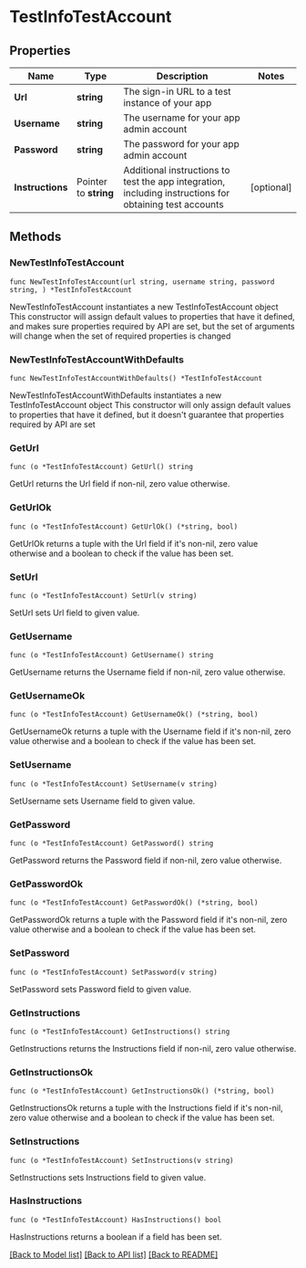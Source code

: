 # TestInfoTestAccount

## Properties

Name | Type | Description | Notes
------------ | ------------- | ------------- | -------------
**Url** | **string** | The sign-in URL to a test instance of your app | 
**Username** | **string** | The username for your app admin account | 
**Password** | **string** | The password for your app admin account | 
**Instructions** | Pointer to **string** | Additional instructions to test the app integration, including instructions for obtaining test accounts | [optional] 

## Methods

### NewTestInfoTestAccount

`func NewTestInfoTestAccount(url string, username string, password string, ) *TestInfoTestAccount`

NewTestInfoTestAccount instantiates a new TestInfoTestAccount object
This constructor will assign default values to properties that have it defined,
and makes sure properties required by API are set, but the set of arguments
will change when the set of required properties is changed

### NewTestInfoTestAccountWithDefaults

`func NewTestInfoTestAccountWithDefaults() *TestInfoTestAccount`

NewTestInfoTestAccountWithDefaults instantiates a new TestInfoTestAccount object
This constructor will only assign default values to properties that have it defined,
but it doesn't guarantee that properties required by API are set

### GetUrl

`func (o *TestInfoTestAccount) GetUrl() string`

GetUrl returns the Url field if non-nil, zero value otherwise.

### GetUrlOk

`func (o *TestInfoTestAccount) GetUrlOk() (*string, bool)`

GetUrlOk returns a tuple with the Url field if it's non-nil, zero value otherwise
and a boolean to check if the value has been set.

### SetUrl

`func (o *TestInfoTestAccount) SetUrl(v string)`

SetUrl sets Url field to given value.


### GetUsername

`func (o *TestInfoTestAccount) GetUsername() string`

GetUsername returns the Username field if non-nil, zero value otherwise.

### GetUsernameOk

`func (o *TestInfoTestAccount) GetUsernameOk() (*string, bool)`

GetUsernameOk returns a tuple with the Username field if it's non-nil, zero value otherwise
and a boolean to check if the value has been set.

### SetUsername

`func (o *TestInfoTestAccount) SetUsername(v string)`

SetUsername sets Username field to given value.


### GetPassword

`func (o *TestInfoTestAccount) GetPassword() string`

GetPassword returns the Password field if non-nil, zero value otherwise.

### GetPasswordOk

`func (o *TestInfoTestAccount) GetPasswordOk() (*string, bool)`

GetPasswordOk returns a tuple with the Password field if it's non-nil, zero value otherwise
and a boolean to check if the value has been set.

### SetPassword

`func (o *TestInfoTestAccount) SetPassword(v string)`

SetPassword sets Password field to given value.


### GetInstructions

`func (o *TestInfoTestAccount) GetInstructions() string`

GetInstructions returns the Instructions field if non-nil, zero value otherwise.

### GetInstructionsOk

`func (o *TestInfoTestAccount) GetInstructionsOk() (*string, bool)`

GetInstructionsOk returns a tuple with the Instructions field if it's non-nil, zero value otherwise
and a boolean to check if the value has been set.

### SetInstructions

`func (o *TestInfoTestAccount) SetInstructions(v string)`

SetInstructions sets Instructions field to given value.

### HasInstructions

`func (o *TestInfoTestAccount) HasInstructions() bool`

HasInstructions returns a boolean if a field has been set.


[[Back to Model list]](../README.md#documentation-for-models) [[Back to API list]](../README.md#documentation-for-api-endpoints) [[Back to README]](../README.md)


